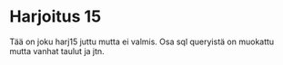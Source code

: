 # Harjoitus 15

Tää on joku harj15 juttu mutta ei valmis. Osa sql queryistä on muokattu mutta vanhat taulut ja jtn.
